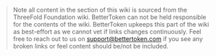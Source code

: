 > Note all content in the section of this wiki is sourced from the ThreeFold Foundation wiki. BetterToken can not be held responsible for the contents of the wiki. BetterToken upkeeps this part of the wiki as best-effort as we cannot vet if links changes continuously. Feel free to reach out to us on [support@bettertoken.com](mailto:support@bettertoken.com) if you see any broken links or feel content should be/not be included.